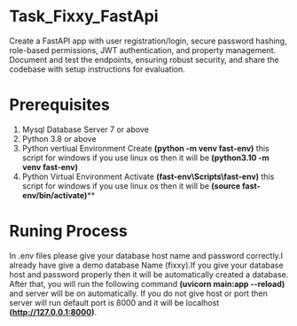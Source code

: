 # Task_Fixxy_FastApi
Create a FastAPI app with user registration/login, secure password hashing, role-based permissions, JWT authentication, and property management. Document and test the endpoints, ensuring robust security, and share the codebase with setup instructions for evaluation.

# Prerequisites
1. Mysql Database Server 7 or above
2. Python 3.8 or above
3. Python vertiual Environment Create **(python -m venv fast-env)** this script for windows if you use linux os then it will be **(python3.10 -m venv fast-env)**
4. Python Virtual Environment Activate **(fast-env\Scripts\fast-env)** this script for windows if you use linux os then it will be **(source fast-env/bin/activate)****

# Runing Process
In .env files please give your database host name and password correctly.I already have give a demo database Name (fixxy).If you give your database host and password properly then it will be automatically created a database. After that, you will run the following command **(uvicorn main:app --reload)** and server will be on automatically. If you do not give host or port then server will run default port is 8000 and it will be localhost **(http://127.0.0.1:8000)**.

